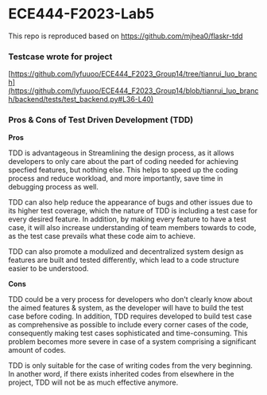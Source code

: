 # ECE444-F2023-Lab5

This repo is reproduced based on https://github.com/mjhea0/flaskr-tdd

### Testcase wrote for project

[https://github.com/lyfuuoo/ECE444_F2023_Group14/tree/tianrui_luo_branch](https://github.com/lyfuuoo/ECE444_F2023_Group14/blob/tianrui_luo_branch/backend/tests/test_backend.py#L36-L40)


### Pros & Cons of Test Driven Development (TDD)

**Pros**

TDD is advantageous in Streamlining the design process, as it allows developers to only care about the part of coding needed for achieving specfied features, but nothing else. This helps to speed up the coding process and reduce workload, and more importantly, save time in debugging process as well.

TDD can also help reduce the appearance of bugs and other issues due to its higher test coverage, which the nature of TDD is including a test case for every desired feature. In addition, by making every feature to have a test case, it will also increase understanding of team members towards to code, as the test case prevails what these code aim to achieve.

TDD can also promote a modulized and decentralized system design as features are built and tested differently, which lead to a code structure easier to be understood.

**Cons**

TDD could be a very process for developers who don't clearly know about the aimed features & system, as the developer will have to build the test case before coding. In addition, TDD requires developed to build test case as comprehensive as possible to include every corner cases of the code, consequently making test cases sophisticated and time-consuming. This problem becomes more severe in case of a system comprising a significant amount of codes.

TDD is only suitable for the case of writing codes from the very beginning. In another word, if there exists inherited codes from elsewhere in the project, TDD will not be as much effective anymore.

